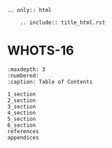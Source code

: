 ````{eval-rst}
.. only:: html

    .. include:: title_html.rst

````

# WHOTS-16  

```{toctree} 
:maxdepth: 3
:numbered:
:caption: Table of Contents

1_section
2_section
3_section
4_section
5_section
6_section
references
appendices
```